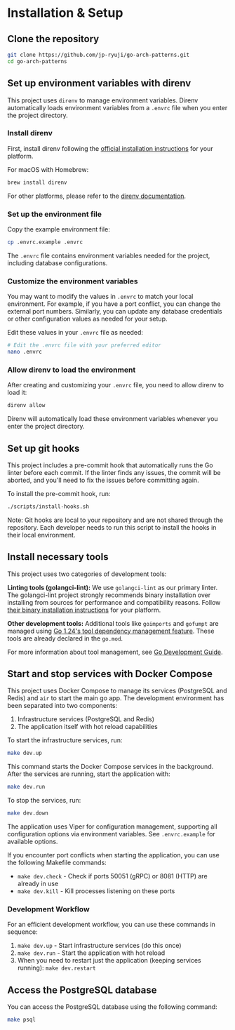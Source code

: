 # Installation & Setup

## Clone the repository

```bash
git clone https://github.com/jp-ryuji/go-arch-patterns.git
cd go-arch-patterns
```

## Set up environment variables with direnv

This project uses `direnv` to manage environment variables. Direnv automatically loads environment variables from a `.envrc` file when you enter the project directory.

### Install direnv

First, install direnv following the [official installation instructions](https://direnv.net/docs/installation.html) for your platform.

For macOS with Homebrew:

```bash
brew install direnv
```

For other platforms, please refer to the [direnv documentation](https://direnv.net/docs/installation.html).

### Set up the environment file

Copy the example environment file:

```bash
cp .envrc.example .envrc
```

The `.envrc` file contains environment variables needed for the project, including database configurations.

### Customize the environment variables

You may want to modify the values in `.envrc` to match your local environment. For example, if you have a port conflict, you can change the external port numbers. Similarly, you can update any database credentials or other configuration values as needed for your setup.

Edit these values in your `.envrc` file as needed:

```bash
# Edit the .envrc file with your preferred editor
nano .envrc
```

### Allow direnv to load the environment

After creating and customizing your `.envrc` file, you need to allow direnv to load it:

```bash
direnv allow
```

Direnv will automatically load these environment variables whenever you enter the project directory.

## Set up git hooks

This project includes a pre-commit hook that automatically runs the Go linter before each commit. If the linter finds any issues, the commit will be aborted, and you'll need to fix the issues before committing again.

To install the pre-commit hook, run:

```bash
./scripts/install-hooks.sh
```

Note: Git hooks are local to your repository and are not shared through the repository. Each developer needs to run this script to install the hooks in their local environment.

## Install necessary tools

This project uses two categories of development tools:

**Linting tools (golangci-lint):**
We use `golangci-lint` as our primary linter. The golangci-lint project strongly recommends binary installation over installing from sources for performance and compatibility reasons. Follow [their binary installation instructions](https://golangci-lint.run/docs/welcome/install/#binaries) for your platform.

**Other development tools:**
Additional tools like `goimports` and `gofumpt` are managed using [Go 1.24's tool dependency management feature](https://tip.golang.org/doc/go1.24#tools). These tools are already declared in the `go.mod`.

For more information about tool management, see [Go Development Guide](golang.md).

## Start and stop services with Docker Compose

This project uses Docker Compose to manage its services (PostgreSQL and Redis) and `air` to start the main go app. The development environment has been separated into two components:

1. Infrastructure services (PostgreSQL and Redis)
2. The application itself with hot reload capabilities

To start the infrastructure services, run:

```bash
make dev.up
```

This command starts the Docker Compose services in the background. After the services are running, start the application with:

```bash
make dev.run
```

To stop the services, run:

```bash
make dev.down
```

The application uses Viper for configuration management, supporting all configuration options via environment variables. See `.envrc.example` for available options.

If you encounter port conflicts when starting the application, you can use the following Makefile commands:

- `make dev.check` - Check if ports 50051 (gRPC) or 8081 (HTTP) are already in use
- `make dev.kill` - Kill processes listening on these ports

### Development Workflow

For an efficient development workflow, you can use these commands in sequence:

1. `make dev.up` - Start infrastructure services (do this once)
2. `make dev.run` - Start the application with hot reload
3. When you need to restart just the application (keeping services running): `make dev.restart`

## Access the PostgreSQL database

You can access the PostgreSQL database using the following command:

```bash
make psql
```
